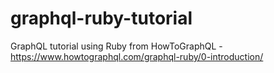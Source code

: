 # graphql-ruby-tutorial
GraphQL tutorial using Ruby from HowToGraphQL - https://www.howtographql.com/graphql-ruby/0-introduction/
